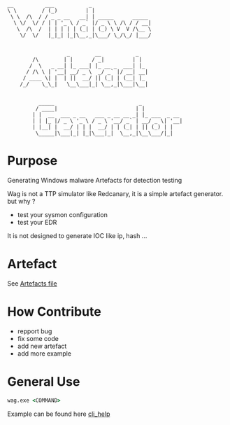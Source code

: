 ```
__          ___           _                   
\ \        / (_)         | |                  
 \ \  /\  / / _ _ __   __| | _____      _____ 
  \ \/  \/ / | | '_ \ / _` |/ _ \ \ /\ / / __|
   \  /\  /  | | | | | (_| | (_) \ V  V /\__ \
    \/  \/   |_|_| |_|\__,_|\___/ \_/\_/ |___/
                                              
                                              
                   _        __           _   
        /\        | |      / _|         | |  
       /  \   _ __| |_ ___| |_ __ _  ___| |_ 
      / /\ \ | '__| __/ _ \  _/ _` |/ __| __|
     / ____ \| |  | ||  __/ || (_| | (__| |_ 
    /_/    \_\_|   \__\___|_| \__,_|\___|\__|
                                         
                                         
          _____                           _             
         / ____|                         | |            
        | |  __  ___ _ __   ___ _ __ __ _| |_ ___  _ __ 
        | | |_ |/ _ \ '_ \ / _ \ '__/ _` | __/ _ \| '__|
        | |__| |  __/ | | |  __/ | | (_| | || (_) | |   
         \_____|\___|_| |_|\___|_|  \__,_|\__\___/|_|   
```

# Purpose
Generating Windows malware Artefacts for detection testing

Wag is not a TTP simulator like Redcanary, it is a simple artefact generator.
but why ?

- test your sysmon configuration
- test your EDR

It is not designed to generate IOC like ip, hash ...

# Artefact

See [Artefacts file](Artefacts.md)


# How Contribute

- repport bug
- fix some code
- add new artefact
- add more example

# General Use

```cmd
wag.exe <COMMAND>
```

Example can be found here [cli_help](cli_help.md)